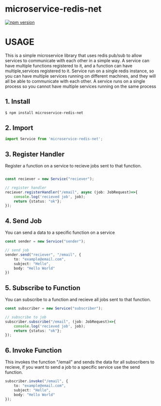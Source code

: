 # microservice-redis-net

[![npm version](https://badge.fury.io/js/microservice-redis-net.svg)](https://www.npmjs.com/package/microservice-redis-net)

# USAGE

This is a simple microservice library that uses redis pub/sub to allow services to communicate with each other in a simple way.
A service can have multiple functions registered to it, and a function can have multiple,services registered to it.
Service run on a single redis instance, so you can have multiple services running on different machines, and they will all be able to communicate with each other.
A service runs on a single process so you cannot have multiple services running on the same process

## 1. Install

```bash
$ npm install microservice-redis-net
```

## 2. Import

```typescript
import Service from 'microservice-redis-net';
```

## 3. Register Handler
Register a function on a service to recieve jobs sent to that function.
```typescript

const reciever = new Service("reciever");

// register handler
reciever.registerHandler("/email", async (job: JobRequest)=>{
    console.log('recieved job', job);
    return {status: "ok"};
});

```

## 4. Send Job
You can send a data to a specific function on a service
```typescript
const sender = new Service("sender");

// send job
sender.send("reciever", "/email", {
    to: "example@email.com",
    subject: "Hello",
    body: "Hello World"
})
```

## 5. Subscribe to Function
You can subscribe to a function and recieve all jobs sent to that function.
```typescript
const subscriber = new Service("subscriber");

// subscribe to job
subscriber.subscribe("/email", (job: JobRequest)=>{
    console.log('recieved job', job);
    return {status: "ok"};
});
```

## 6. Invoke Function
This invokes the function "/email" and sends the data for all subscribers to recieve,
if you want to send a job to a specific service use the send function.
```typescript
subscriber.invoke("/email", {
    to: "example@email.com",
    subject: "Hello",
    body: "Hello World"
});
